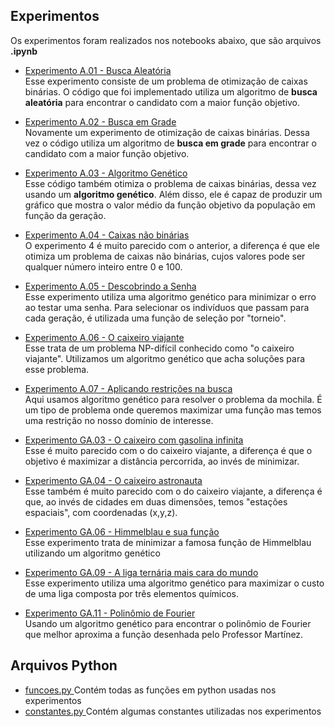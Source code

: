## Experimentos

Os experimentos foram realizados nos notebooks abaixo, que são arquivos **.ipynb** <br>
- <a href="https://github.com/Karl-Marcos/Redes_Neurais_1S23/blob/main/AlgoritmosGeneticos/experimento%20A.01%20-%20busca%20aleatoria.ipynb">Experimento A.01 - Busca Aleatória </a> <br>
Esse experimento consiste de um problema de otimização de caixas binárias. O código que foi implementado utiliza um algoritmo de **busca aleatória** para encontrar o candidato com a maior função objetivo.

- <a href="https://github.com/Karl-Marcos/Redes_Neurais_1S23/blob/main/AlgoritmosGeneticos/experimento%20A.02%20-%20busca%20em%20grade.ipynb">Experimento A.02 - Busca em Grade </a> <br>
Novamente um experimento de otimização de caixas binárias. Dessa vez o código utiliza um algoritmo de **busca em grade** para encontrar o candidato com a maior função objetivo.

- <a href="https://github.com/Karl-Marcos/Redes_Neurais_1S23/blob/main/AlgoritmosGeneticos/experimento%20A.03%20-%20algoritmo%20genetico.ipynb">Experimento A.03 - Algoritmo Genético </a> <br>
Esse código também otimiza o problema de caixas binárias, dessa vez usando um **algoritmo genético**. Além disso, ele é capaz de produzir um gráfico que mostra o valor médio da função objetivo da população em função da geração.

- <a href="https://github.com/Karl-Marcos/Redes_Neurais_1S23/blob/main/AlgoritmosGeneticos/experimento%20A.04%20-%20caixas%20nao-binarias.ipynb">Experimento A.04 - Caixas não binárias </a> <br>
O experimento 4 é muito parecido com o anterior, a diferença é que ele otimiza um problema de caixas não binárias, cujos valores pode ser qualquer número inteiro entre 0 e 100.

- <a href="https://github.com/Karl-Marcos/Redes_Neurais_1S23/blob/main/AlgoritmosGeneticos/experimento%20A.05%20-%20descobrindo%20a%20senha.ipynb">Experimento A.05 - Descobrindo a Senha </a> <br>
Esse experimento utiliza uma algoritmo genético para minimizar o erro ao testar uma senha. Para selecionar os indivíduos que passam para cada geração, é utilizada uma função de seleção por "torneio". 

- <a href="https://github.com/Karl-Marcos/Redes_Neurais_1S23/blob/main/AlgoritmosGeneticos/experimento%20A.06%20-%20o%20caixeiro%20viajante.ipynb">Experimento A.06 - O caixeiro viajante </a> <br>
Esse trata de um problema NP-difícil conhecido como "o caixeiro viajante". Utilizamos um algoritmo genético que acha soluções para esse problema. 

- <a href="https://github.com/Karl-Marcos/Redes_Neurais_1S23/blob/main/AlgoritmosGeneticos/experimento%20A.07%20-%20aplicando%20restricoes.ipynb">Experimento A.07 - Aplicando restrições na busca </a> <br>
Aqui usamos algoritmo genético para resolver o problema da mochila. É um tipo de problema onde queremos maximizar uma função mas temos uma restrição no nosso domínio de interesse.

- <a href="https://github.com/Karl-Marcos/Redes_Neurais_1S23/blob/main/AlgoritmosGeneticos/experimento%20GA.03%20-%20caixeiro%20com%20gasolina%20infinita.ipynb">Experimento GA.03 - O caixeiro com gasolina infinita </a> <br>
Esse é muito parecido com o do caixeiro viajante, a diferença é que o objetivo é maximizar a distância percorrida, ao invés de minimizar.

- <a href="https://github.com/Karl-Marcos/Redes_Neurais_1S23/blob/main/AlgoritmosGeneticos/experimento%20GA.04%20-%20caixeiro%20astronauta.ipynb">Experimento GA.04 - O caixeiro astronauta </a> <br>
Esse também é muito parecido com o do caixeiro viajante, a diferença é que, ao invés de cidades em duas dimensões, temos "estações espaciais", com coordenadas (x,y,z).

- <a href="https://github.com/Karl-Marcos/Redes_Neurais_1S23/blob/main/AlgoritmosGeneticos/experimento%20GA.06%20-%20Himmelblau%20e%20sua%20funcao.ipynb">Experimento GA.06 - Himmelblau e sua função </a> <br>
Esse experimento trata de minimizar a famosa função de Himmelblau utilizando um algoritmo genético

- <a href="https://github.com/Karl-Marcos/Redes_Neurais_1S23/blob/main/AlgoritmosGeneticos/experimento%20GA.09%20-%20liga%20ternaria%20mais%20cara.ipynb">Experimento GA.09 - A liga ternária mais cara do mundo </a> <br>
Esse experimento utiliza uma algoritmo genético para maximizar o custo de uma liga composta por três elementos químicos.

- <a href="https://github.com/Karl-Marcos/Redes_Neurais_1S23/blob/main/AlgoritmosGeneticos/experimento%20GA.11%20-%20experimento%20que%20eu%20escolhi.ipynb" >Experimento GA.11 - Polinômio de Fourier </a> <br>
Usando um algoritmo genético para encontrar o polinômio de Fourier que melhor aproxima a função desenhada pelo Professor Martínez.

## Arquivos Python <br>

 - <a href="https://github.com/Karl-Marcos/Redes_Neurais_1S23/blob/main/AlgoritmosGeneticos/funcoes.py"> funcoes.py </a> Contém todas as funções em python usadas nos experimentos <br>
 - <a href="https://github.com/Karl-Marcos/Redes_Neurais_1S23/blob/main/AlgoritmosGeneticos/constantes.py"> constantes.py </a> Contém algumas constantes utilizadas nos experimentos
